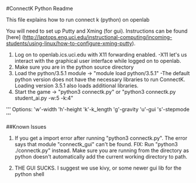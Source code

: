 #ConnectK Python Readme

This file explains how to run connect k (python) on openlab

You will need to set up Putty and Xming (for gui). Instructions can be found [here] (http://laptops.eng.uci.edu/instructional-computing/incoming-students/using-linux/how-to-configure-xming-putty).

1) Log on to openlab.ics.uci.edu with X11 forwarding enabled.
-X11 let's us interact with the graphical user interface while logged on to openlab.
2) Make sure you are in the python source directory
3) Load the python/3.5.1 module -> "module load python/3.5.1"
-The default python version does not have the necessary libraries to run ConnectK. Loading version 3.5.1 also loads additional libraries.
4) Start the game -> "python3 connectk.py" or "python3 connectk.py student_ai.py -w:5 -k:4"

'''
Options:
'w'-width
'h'-height
'k'-k_length
'g'-gravity 
'u'-gui
's'-stepmode
'''

##Known Issues
1. If you get a import error after running "python3 connectk.py". The error says that module "connectk_gui" can't be found.
FIX: Run "python3 ./connectk.py" instead. Make sure you are running from the directory as python doesn't automatically add the current working directory to path.

2. THE GUI SUCKS. I suggest we use kivy, or some newer gui lib for the python shell

